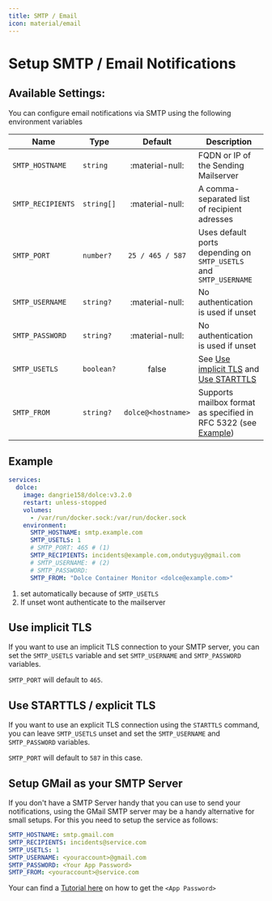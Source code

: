 ```yaml
---
title: SMTP / Email
icon: material/email
---
```


# Setup SMTP / Email Notifications

## Available Settings:

You can configure email notifications via SMTP using the following environment variables

| Name              | Type       |      Default       | Description                                                                              |
| ----------------- | ---------- | :----------------: | ---------------------------------------------------------------------------------------- |
| `SMTP_HOSTNAME`   | `string`   |  :material-null:   | FQDN or IP of the Sending Mailserver                                                     |
| `SMTP_RECIPIENTS` | `string[]` |  :material-null:   | A comma-separated list of recipient adresses                                             |
| `SMTP_PORT`       | `number?`  |  `25 / 465 / 587`  | Uses default ports depending on `SMTP_USETLS` and `SMTP_USERNAME`                        |
| `SMTP_USERNAME`   | `string?`  |  :material-null:   | No authentication is used if unset                                                       |
| `SMTP_PASSWORD`   | `string?`  |  :material-null:   | No authentication is used if unset                                                       |
| `SMTP_USETLS`     | `boolean?` |       false        | See [Use implicit TLS](#use-implicit-tls) and [Use STARTTLS](#use-starttls-explicit-tls) |
| `SMTP_FROM`       | `string?`  | `dolce@<hostname>` | Supports mailbox format as specified in RFC 5322 (see [Example](#example))               |

## Example

```yaml
services:
  dolce:
    image: dangrie158/dolce:v3.2.0
    restart: unless-stopped
    volumes:
      - /var/run/docker.sock:/var/run/docker.sock
    environment:
      SMTP_HOSTNAME: smtp.example.com
      SMTP_USETLS: 1
      # SMTP_PORT: 465 # (1)
      SMTP_RECIPIENTS: incidents@example.com,ondutyguy@gmail.com
      # SMTP_USERNAME: # (2)
      # SMTP_PASSWORD:
      SMTP_FROM: "Dolce Container Monitor <dolce@example.com>"
```

1. set automatically because of `SMTP_USETLS`
2. If unset wont authenticate to the mailserver

## Use implicit TLS

If you want to use an implicit TLS connection to your SMTP server, you can set the `SMTP_USETLS` variable and set
`SMTP_USERNAME` and `SMTP_PASSWORD` variables.

`SMTP_PORT` will default to `465`.

## Use STARTTLS / explicit TLS

If you want to use an explicit TLS connection using the `STARTTLS` command, you can leave `SMTP_USETLS` unset and set
the `SMTP_USERNAME` and `SMTP_PASSWORD` variables.

`SMTP_PORT` will default to `587` in this case.

## Setup GMail as your SMTP Server

If you don't have a SMTP Server handy that you can use to send your notifications, using the GMail SMTP server may be a
handy alternative for small setups. For this you need to setup the service as follows:

```yaml
SMTP_HOSTNAME: smtp.gmail.com
SMTP_RECIPIENTS: incidents@service.com
SMTP_USETLS: 1
SMTP_USERNAME: <youraccount>@gmail.com
SMTP_PASSWORD: <Your App Password>
SMTP_FROM: <youraccount>@service.com
```

Your can find a [Tutorial here](https://support.google.com/accounts/answer/185833?hl=en) on how to get the
`<App Password>`
